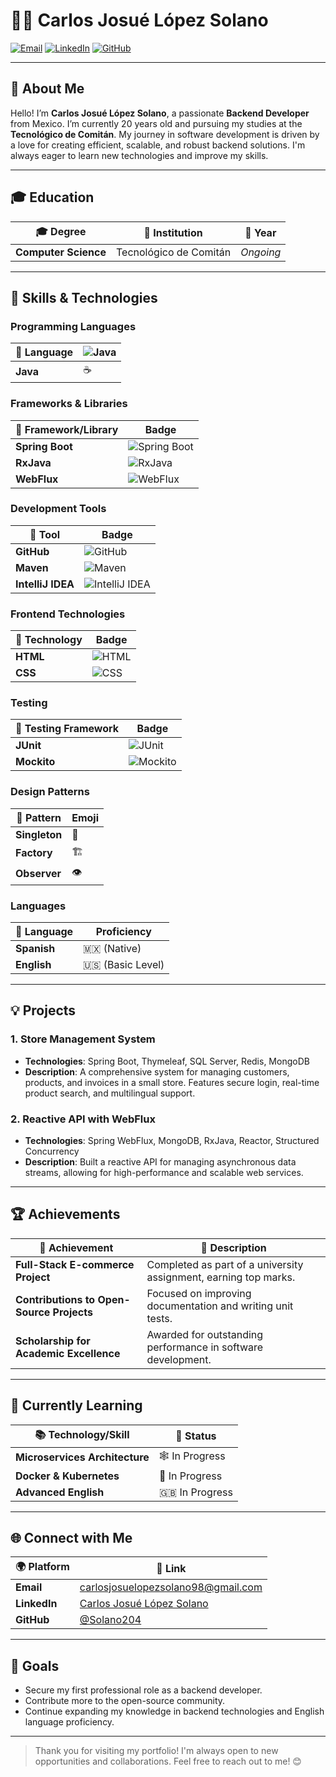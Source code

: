 # 👨‍💻 **Carlos Josué López Solano**

[![Email](https://img.shields.io/badge/Email-carlosjosuelopezsolano98%40gmail.com-red)](mailto:carlosjosuelopezsolano98@gmail.com)
[![LinkedIn](https://img.shields.io/badge/LinkedIn-Connect-blue)](https://www.linkedin.com) <!-- Replace with your actual LinkedIn URL -->
[![GitHub](https://img.shields.io/badge/GitHub-Follow-black)](https://github.com/Solano204)

---

## 🌟 **About Me**

Hello! I’m **Carlos Josué López Solano**, a passionate **Backend Developer** from Mexico. I’m currently 20 years old and pursuing my studies at the **Tecnológico de Comitán**. My journey in software development is driven by a love for creating efficient, scalable, and robust backend solutions. I'm always eager to learn new technologies and improve my skills.

---

## 🎓 **Education**

| 🎓 **Degree**                  | 🏫 **Institution**          | 📅 **Year** |
| ------------------------------ | --------------------------- | ----------- |
| **Computer Science**           | Tecnológico de Comitán       | _Ongoing_   |

---

## 💼 **Skills & Technologies**

### **Programming Languages**
| 🌟 **Language**                | ![Java](https://img.shields.io/badge/Java-%E2%98%95%EF%B8%8F-007396) |
| ----------------------------- | -------------------------------------------------------------------- |
| **Java**                       | ☕️                                                                  |

### **Frameworks & Libraries**
| 🌟 **Framework/Library**       | Badge                                                                                      |
| ----------------------------- | ------------------------------------------------------------------------------------------- |
| **Spring Boot**                | ![Spring Boot](https://img.shields.io/badge/Spring%20Boot-%F0%9F%8C%B1-brightgreen)        |
| **RxJava**                     | ![RxJava](https://img.shields.io/badge/RxJava-%E2%9E%B0-orange)                             |
| **WebFlux**                    | ![WebFlux](https://img.shields.io/badge/WebFlux-%F0%9F%8C%90-lightblue)                    |

### **Development Tools**
| 🌟 **Tool**                    | Badge                                                                                      |
| ----------------------------- | ------------------------------------------------------------------------------------------- |
| **GitHub**                     | ![GitHub](https://img.shields.io/badge/GitHub-%F0%9F%90%99-black)                          |
| **Maven**                      | ![Maven](https://img.shields.io/badge/Maven-%F0%9F%9B%A0-red)                              |
| **IntelliJ IDEA**              | ![IntelliJ IDEA](https://img.shields.io/badge/IntelliJ%20IDEA-%F0%9F%92%A1-darkblue)       |

### **Frontend Technologies**
| 🌟 **Technology**              | Badge                                                                                      |
| ----------------------------- | ------------------------------------------------------------------------------------------- |
| **HTML**                       | ![HTML](https://img.shields.io/badge/HTML-%F0%9F%8C%90-orange)                             |
| **CSS**                        | ![CSS](https://img.shields.io/badge/CSS-%F0%9F%8E%A8-blue)                                  |

### **Testing**
| 🌟 **Testing Framework**       | Badge                                                                                      |
| ----------------------------- | ------------------------------------------------------------------------------------------- |
| **JUnit**                      | ![JUnit](https://img.shields.io/badge/JUnit-%F0%9F%A7%AA-yellowgreen)                      |
| **Mockito**                    | ![Mockito](https://img.shields.io/badge/Mockito-%F0%9F%8E%AD-purple)                       |

### **Design Patterns**
| 🌟 **Pattern**                 | Emoji                                                                                      |
| ----------------------------- | ------------------------------------------------------------------------------------------- |
| **Singleton**                  | 🏰                                                                                          |
| **Factory**                    | 🏗️                                                                                          |
| **Observer**                   | 👁️                                                                                          |

### **Languages**
| 🌟 **Language**                | Proficiency                                                                                |
| ----------------------------- | ------------------------------------------------------------------------------------------- |
| **Spanish**                    | 🇲🇽 (Native)                                                                                |
| **English**                    | 🇺🇸 (Basic Level)                                                                           |

---

## 💡 **Projects**

### **1. Store Management System**
- **Technologies**: Spring Boot, Thymeleaf, SQL Server, Redis, MongoDB
- **Description**: A comprehensive system for managing customers, products, and invoices in a small store. Features secure login, real-time product search, and multilingual support.

### **2. Reactive API with WebFlux**
- **Technologies**: Spring WebFlux, MongoDB, RxJava, Reactor, Structured Concurrency
- **Description**: Built a reactive API for managing asynchronous data streams, allowing for high-performance and scalable web services.

---

## 🏆 **Achievements**

| 🏅 **Achievement**                              | 📝 **Description**                                                                                     |
| ----------------------------------------------------- | ---------------------------------------------------------------------------------------------------------------- |
| **Full-Stack E-commerce Project**                     | Completed as part of a university assignment, earning top marks.                                                  |
| **Contributions to Open-Source Projects**             | Focused on improving documentation and writing unit tests.                                                        |
| **Scholarship for Academic Excellence**               | Awarded for outstanding performance in software development.                                                      |

---

## 🌱 **Currently Learning**

| 📚 **Technology/Skill**         | 🔄 **Status**             |
| ------------------------------- | ------------------------- |
| **Microservices Architecture**  | 🕸️ In Progress            |
| **Docker & Kubernetes**         | 🐳 In Progress            |
| **Advanced English**            | 🇬🇧 In Progress            |

---

## 🌐 **Connect with Me**

| 🌍 **Platform**  | 🔗 **Link**                                                                                        |
| ---------------- | -------------------------------------------------------------------------------------------------- |
| **Email**        | [carlosjosuelopezsolano98@gmail.com](mailto:carlosjosuelopezsolano98@gmail.com)                    |
| **LinkedIn**     | [Carlos Josué López Solano](https://www.linkedin.com)                                              |
| **GitHub**       | [@Solano204](https://github.com/Solano204)                                                         |

---

## 🔭 **Goals**

- Secure my first professional role as a backend developer.
- Contribute more to the open-source community.
- Continue expanding my knowledge in backend technologies and English language proficiency.

---

> Thank you for visiting my portfolio! I'm always open to new opportunities and collaborations. Feel free to reach out to me! 😊
